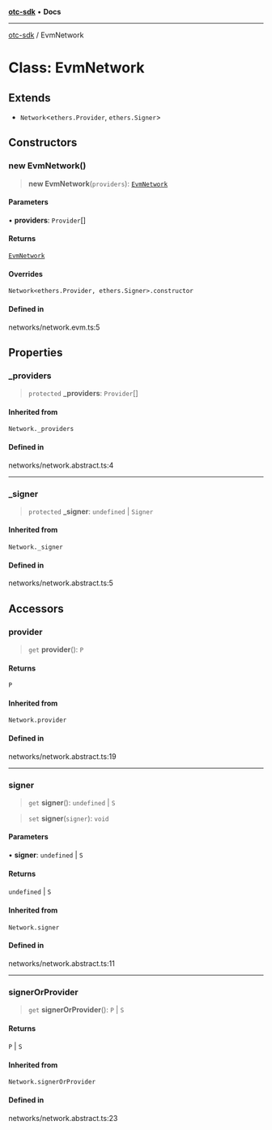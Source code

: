 [**otc-sdk**](../README.md) • **Docs**

***

[otc-sdk](../README.md) / EvmNetwork

# Class: EvmNetwork

## Extends

- `Network`\<`ethers.Provider`, `ethers.Signer`\>

## Constructors

### new EvmNetwork()

> **new EvmNetwork**(`providers`): [`EvmNetwork`](EvmNetwork.md)

#### Parameters

• **providers**: `Provider`[]

#### Returns

[`EvmNetwork`](EvmNetwork.md)

#### Overrides

`Network<ethers.Provider, ethers.Signer>.constructor`

#### Defined in

networks/network.evm.ts:5

## Properties

### \_providers

> `protected` **\_providers**: `Provider`[]

#### Inherited from

`Network._providers`

#### Defined in

networks/network.abstract.ts:4

***

### \_signer

> `protected` **\_signer**: `undefined` \| `Signer`

#### Inherited from

`Network._signer`

#### Defined in

networks/network.abstract.ts:5

## Accessors

### provider

> `get` **provider**(): `P`

#### Returns

`P`

#### Inherited from

`Network.provider`

#### Defined in

networks/network.abstract.ts:19

***

### signer

> `get` **signer**(): `undefined` \| `S`

> `set` **signer**(`signer`): `void`

#### Parameters

• **signer**: `undefined` \| `S`

#### Returns

`undefined` \| `S`

#### Inherited from

`Network.signer`

#### Defined in

networks/network.abstract.ts:11

***

### signerOrProvider

> `get` **signerOrProvider**(): `P` \| `S`

#### Returns

`P` \| `S`

#### Inherited from

`Network.signerOrProvider`

#### Defined in

networks/network.abstract.ts:23
